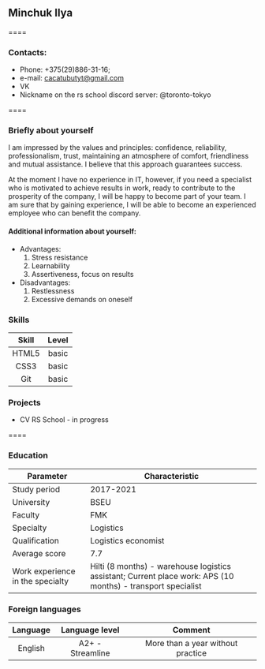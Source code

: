 ## Minchuk Ilya
====
### Contacts:
* Phone: +375(29)886-31-16;
* e-mail: cacatubutyt@gmail.com
* VK
* Nickname on the rs school discord server: @toronto-tokyo

====
### Briefly about yourself


I am impressed by the values and principles: confidence, reliability, professionalism, trust, maintaining an atmosphere of comfort, friendliness and mutual assistance. I believe that this approach guarantees success.


At the moment I have no experience in IT, however, if you need a specialist who is motivated to achieve results in work, ready to contribute to the prosperity of the company, I will be happy to become part of your team. I am sure that by gaining experience, I will be able to become an experienced employee who can benefit the company.


#### Additional information about yourself:
* Advantages:
    1. Stress resistance
    2. Learnability
    3. Assertiveness, focus on results
*  Disadvantages:
    1. Restlessness
    2. Excessive demands on oneself


### Skills
Skill | Level
:----:|:------:
HTML5 |basic
CSS3  |basic
Git   |basic


### Projects
* CV RS School - in progress

====
### Education
Parameter    | Characteristic
-------------|-----------
Study period |2017-2021
University   |BSEU
Faculty      |FMK
Specialty    |Logistics
Qualification|Logistics economist
Average score|7.7
Work experience in the specialty|Hilti (8 months) - warehouse logistics assistant; Current place work: APS (10 months) - transport specialist


### Foreign languages
Language | Language level  | Comment
:-------:|:---------------:|:-------:
English  | A2+ - Streamline|More than a year without practice